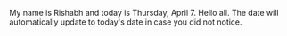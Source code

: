 My name is Rishabh and today is Thursday, April 7. Hello all. The date will automatically update to today's date in case you did not notice.
